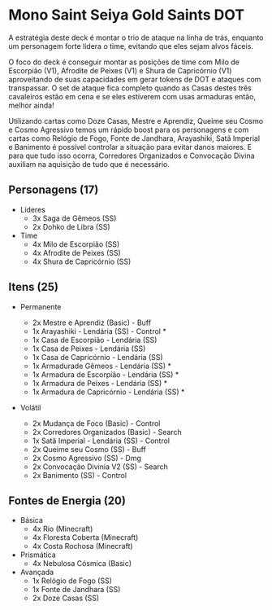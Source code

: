 # Mono Saint Seiya Gold Saints DOT
A estratégia deste deck é montar o trio de ataque na linha de trás, enquanto um personagem forte lidera o time, evitando que eles sejam alvos fáceis. 

O foco do deck é conseguir montar as posições de time com Milo de Escorpião (V1), Afrodite de Peixes (V1) e Shura de Capricórnio (V1) aproveitando de suas capacidades em gerar tokens de DOT e ataques com transpassar. O set de ataque fica completo quando as Casas destes três cavaleiros estão em cena e se eles estiverem com usas armaduras então, melhor ainda!

Utilizando cartas como Doze Casas, Mestre e Aprendiz, Queime seu Cosmo e Cosmo Agressivo temos um rápido boost para os personagens e com cartas como Relógio de Fogo, Fonte de Jandhara, Arayashiki, Satã Imperial e Banimento é possível controlar a situação para evitar danos maiores. E para que tudo isso ocorra, Corredores Organizados e Convocação Divina auxiliam na aquisição de tudo que é necessário.

## Personagens (17)
 - Líderes
	- 3x Saga de Gêmeos (SS)
	- 2x Dohko de Libra (SS)
 - Time
	- 4x Milo de Escorpião (SS)
	- 4x Afrodite de Peixes (SS)
	- 4x Shura de Capricórnio (SS)

## Itens (25)
- Permanente
	- 2x Mestre e Aprendiz (Basic) - Buff
	- 1x Arayashiki - Lendária (SS) - Control *
	- 1x Casa de Escorpião - Lendária (SS)
	- 1x Casa de Peixes - Lendária (SS)
	- 1x Casa de Capricórnio - Lendária (SS)
	- 1x Armadurade Gêmeos - Lendária (SS) *
	- 1x Armadura de Escorpião - Lendária (SS) *
	- 1x Armadura de Peixes - Lendária (SS) *
	- 1x Armadura de Capricórnio - Lendária (SS) * 

- Volátil
	- 2x Mudança de Foco (Basic) - Control
	- 2x Corredores Organizados (Basic) - Search
	- 1x Satã Imperial - Lendária (SS) - Control
	- 2x Queime seu Cosmo (SS) - Buff
	- 2x Cosmo Agressivo (SS) - Dmg
	- 2x Convocação Divinia V2 (SS) - Search
	- 2x Banimento (SS) - Control

## Fontes de Energia (20)
- Básica
	- 4x Rio (Minecraft)
	- 4x Floresta Coberta (Minecraft)
	- 4x Costa Rochosa (Minecraft)
- Prismática
	- 4x Nebulosa Cósmica (Basic)
- Avançada
	- 1x Relógio de Fogo (SS)
	- 1x Fonte de Jandhara (SS)
	- 2x Doze Casas (SS)